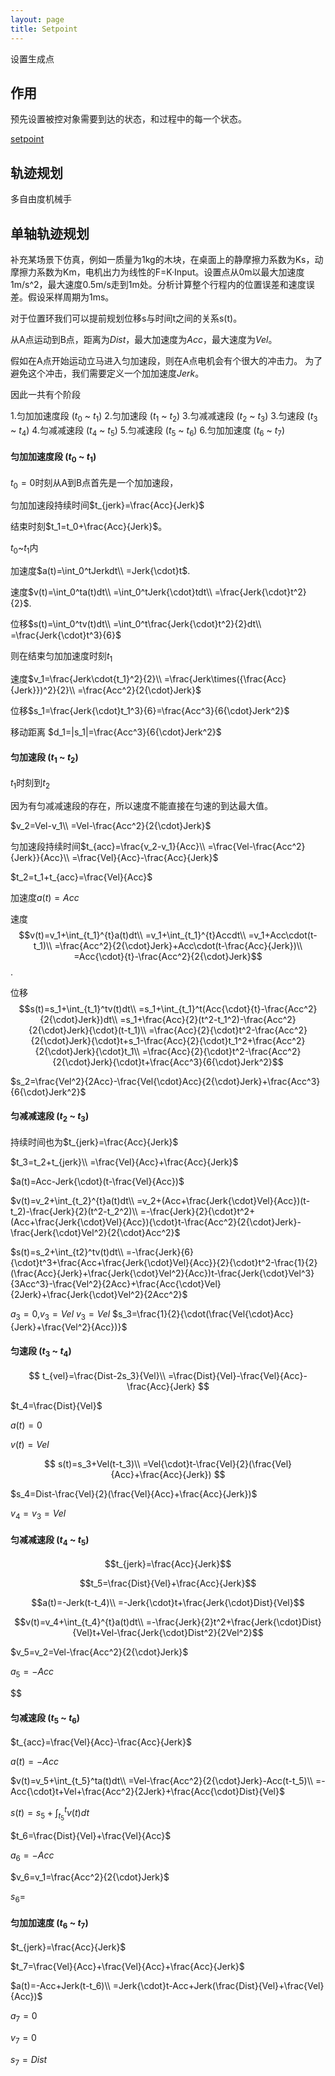 ```yaml
---
layout: page
title: Setpoint
---
```


设置生成点

## 作用

预先设置被控对象需要到达的状态，和过程中的每一个状态。

[setpoint](https://en.wikipedia.org/wiki/Setpoint_(control_system))

## 轨迹规划

多自由度机械手


## 单轴轨迹规划

补充某场景下仿真，例如一质量为1kg的木块，在桌面上的静摩擦力系数为Ks，动摩擦力系数为Km，电机出力为线性的F=K·Input。设置点从0m以最大加速度1m/s^2，最大速度0.5m/s走到1m处。分析计算整个行程内的位置误差和速度误差。假设采样周期为1ms。

对于位置环我们可以提前规划位移s与时间t之间的关系s(t)。

从A点运动到B点，距离为$Dist$，最大加速度为$Acc$，最大速度为$Vel$。



假如在A点开始运动立马进入匀加速段，则在A点电机会有个很大的冲击力。
为了避免这个冲击，我们需要定义一个加加速度$Jerk$。

因此一共有个阶段

1.匀加加速度段 ($t_0$ ~ $t_1$)
2.匀加速段 ($t_1$ ~ $t_2$)
3.匀减减速段 ($t_2$ ~ $t_3$)
3.匀速段 ($t_3$ ~ $t_4$)
4.匀减减速段 ($t_4$ ~ $t_5$)
5.匀减速段 ($t_5$ ~ $t_6$)
6.匀加加速度 ($t_6$ ~ $t_7$)

#### 匀加加速度段 ($t_0$ ~ $t_1$)

$t_0=0$时刻从A到B点首先是一个加加速段，

匀加加速段持续时间$t_{jerk}=\frac{Acc}{Jerk}$

结束时刻$t_1=t_0+\frac{Acc}{Jerk}$。

$t_0$~$t_1$内

加速度$a(t)=\int_0^tJerkdt\\
=Jerk{\cdot}t$.

速度$v(t)=\int_0^ta(t)dt\\
=\int_0^tJerk{\cdot}tdt\\
=\frac{Jerk{\cdot}t^2}{2}$.

位移$s(t)=\int_0^tv(t)dt\\
=\int_0^t\frac{Jerk{\cdot}t^2}{2}dt\\
=\frac{Jerk{\cdot}t^3}{6}$

则在结束匀加加速度时刻$t_1$

速度$v_1=\frac{Jerk\cdot{t_1}^2}{2}\\
=\frac{Jerk\times({\frac{Acc}{Jerk}})^2}{2}\\
=\frac{Acc^2}{2{\cdot}Jerk}$

位移$s_1=\frac{Jerk{\cdot}t_1^3}{6}=\frac{Acc^3}{6{\cdot}Jerk^2}$

移动距离
$d_1=|s_1|=\frac{Acc^3}{6{\cdot}Jerk^2}$
#### 匀加速段 ($t_1$ ~ $t_2$)

$t_1$时刻到$t_2$

因为有匀减减速段的存在，所以速度不能直接在匀速的到达最大值。

$v_2=Vel-v_1\\
=Vel-\frac{Acc^2}{2{\cdot}Jerk}$

匀加速段持续时间$t_{acc}=\frac{v_2-v_1}{Acc}\\
=\frac{Vel-\frac{Acc^2}{Jerk}}{Acc}\\
=\frac{Vel}{Acc}-\frac{Acc}{Jerk}$

$t_2=t_1+t_{acc}=\frac{Vel}{Acc}$

加速度$a(t)=Acc$

速度$$v(t)=v_1+\int_{t_1}^{t}a(t)dt\\
=v_1+\int_{t_1}^{t}Accdt\\
=v_1+Acc\cdot(t-t_1)\\
=\frac{Acc^2}{2{\cdot}Jerk}+Acc\cdot(t-\frac{Acc}{Jerk})\\
=Acc{\cdot}{t}-\frac{Acc^2}{2{\cdot}Jerk}$$.

位移
$$s(t)=s_1+\int_{t_1}^tv(t)dt\\
=s_1+\int_{t_1}^t(Acc{\cdot}{t}-\frac{Acc^2}{2{\cdot}Jerk})dt\\
=s_1+\frac{Acc}{2}(t^2-t_1^2)-\frac{Acc^2}{2{\cdot}Jerk}{\cdot}(t-t_1)\\
=\frac{Acc}{2}{\cdot}t^2-\frac{Acc^2}{2{\cdot}Jerk}{\cdot}t+s_1-\frac{Acc}{2}{\cdot}t_1^2+\frac{Acc^2}{2{\cdot}Jerk}{\cdot}t_1\\
=\frac{Acc}{2}{\cdot}t^2-\frac{Acc^2}{2{\cdot}Jerk}{\cdot}t+\frac{Acc^3}{6{\cdot}Jerk^2}$$

$s_2=\frac{Vel^2}{2Acc}-\frac{Vel{\cdot}Acc}{2{\cdot}Jerk}+\frac{Acc^3}{6{\cdot}Jerk^2}$


#### 匀减减速段 ($t_2$ ~ $t_3$)

持续时间也为$t_{jerk}=\frac{Acc}{Jerk}$

$t_3=t_2+t_{jerk}\\
=\frac{Vel}{Acc}+\frac{Acc}{Jerk}$

$a(t)=Acc-Jerk{\cdot}(t-\frac{Vel}{Acc})$

$v(t)=v_2+\int_{t_2}^{t}a(t)dt\\
=v_2+(Acc+\frac{Jerk{\cdot}Vel}{Acc})(t-t_2)-\frac{Jerk}{2}(t^2-t_2^2)\\
=-\frac{Jerk}{2}{\cdot}t^2+(Acc+\frac{Jerk{\cdot}Vel}{Acc}){\cdot}t-\frac{Acc^2}{2{\cdot}Jerk}-\frac{Jerk{\cdot}Vel^2}{2{\cdot}Acc^2}$ 

$s(t)=s_2+\int_{t2}^tv(t)dt\\
=-\frac{Jerk}{6}{\cdot}t^3+\frac{Acc+\frac{Jerk{\cdot}Vel}{Acc}}{2}{\cdot}t^2-\frac{1}{2}(\frac{Acc}{Jerk}+\frac{Jerk{\cdot}Vel^2}{Acc})t-\frac{Jerk{\cdot}Vel^3}{3Acc^3}-\frac{Vel^2}{2Acc}+\frac{Acc{\cdot}Vel}{2Jerk}+\frac{Jerk{\cdot}Vel^2}{2Acc^2}$

$a_3=0$,$v_3=Vel$
$v_3=Vel$
$s_3=\frac{1}{2}{\cdot(\frac{Vel{\cdot}Acc}{Jerk}+\frac{Vel^2}{Acc})}$

#### 匀速段 ($t_3$ ~ $t_4$)

$$
t_{vel}=\frac{Dist-2s_3}{Vel}\\
=\frac{Dist}{Vel}-\frac{Vel}{Acc}-\frac{Acc}{Jerk}
$$

$t_4=\frac{Dist}{Vel}$

$a(t)=0$

$v(t)=Vel$

$$
s(t)=s_3+Vel(t-t_3)\\
=Vel{\cdot}t-\frac{Vel}{2}(\frac{Vel}{Acc}+\frac{Acc}{Jerk})
$$

$s_4=Dist-\frac{Vel}{2}(\frac{Vel}{Acc}+\frac{Acc}{Jerk})$

$v_4=v_3=Vel$

#### 匀减减速段 ($t_4$ ~ $t_5$)

$$t_{jerk}=\frac{Acc}{Jerk}$$

$$t_5=\frac{Dist}{Vel}+\frac{Acc}{Jerk}$$

$$a(t)=-Jerk(t-t_4)\\
=-Jerk{\cdot}t+\frac{Jerk{\cdot}Dist}{Vel}$$

$$v(t)=v_4+\int_{t_4}^{t}a(t)dt\\
=-\frac{Jerk}{2}t^2+\frac{Jerk{\cdot}Dist}{Vel}t+Vel-\frac{Jerk{\cdot}Dist^2}{2Vel^2}$$


$v_5=v_2=Vel-\frac{Acc^2}{2{\cdot}Jerk}$

$a_5=-Acc$

$$



#### 匀减速段 ($t_5$ ~ $t_6$)

$t_{acc}=\frac{Vel}{Acc}-\frac{Acc}{Jerk}$

$a(t)=-Acc$

$v(t)=v_5+\int_{t_5}^ta(t)dt\\
=Vel-\frac{Acc^2}{2{\cdot}Jerk}-Acc(t-t_5)\\
=-Acc{\cdot}t+Vel+\frac{Acc^2}{2Jerk}+\frac{Acc{\cdot}Dist}{Vel}$

$s(t)=s_5+\int_{t_5}^tv(t)dt$

$t_6=\frac{Dist}{Vel}+\frac{Vel}{Acc}$

$a_6=-Acc$

$v_6=v_1=\frac{Acc^2}{2{\cdot}Jerk}$

$s_6=$

#### 匀加加速度 ($t_6$ ~ $t_7$)

$t_{jerk}=\frac{Acc}{Jerk}$

$t_7=\frac{Vel}{Acc}+\frac{Vel}{Acc}+\frac{Acc}{Jerk}$

$a(t)=-Acc+Jerk(t-t_6)\\
=Jerk{\cdot}t-Acc+Jerk(\frac{Dist}{Vel}+\frac{Vel}{Acc})$

$a_7=0$

$v_7=0$

$s_7=Dist$


